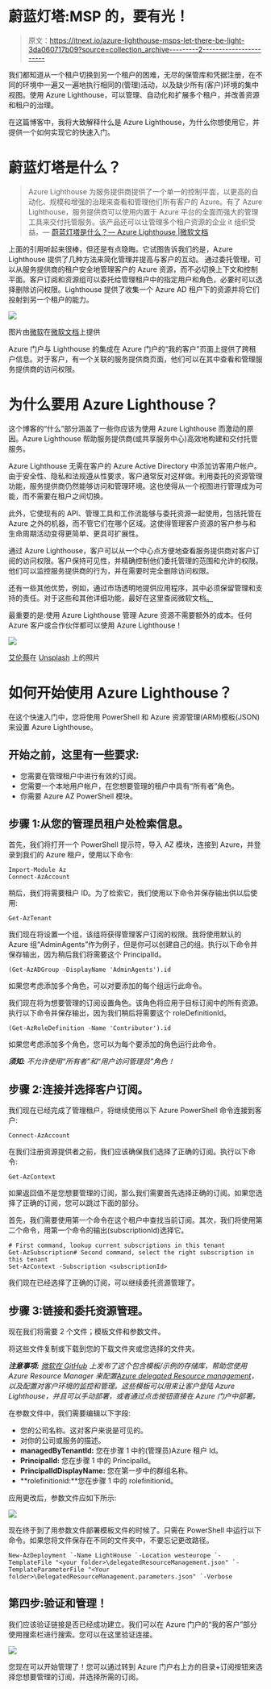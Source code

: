 # 蔚蓝灯塔:MSP 的，要有光！

> 原文：<https://itnext.io/azure-lighthouse-msps-let-there-be-light-3da060717b09?source=collection_archive---------2----------------------->

我们都知道从一个租户切换到另一个租户的困难，无尽的保管库和凭据注册，在不同的环境中一遍又一遍地执行相同的(管理)活动，以及缺少所有(客户)环境的集中视图。使用 Azure Lighthouse，可以管理、自动化和扩展多个租户，并改善资源和租户的治理。

在这篇博客中，我将大致解释什么是 Azure Lighthouse，为什么你想使用它，并提供一个如何实现它的快速入门。

# 蔚蓝灯塔是什么？

> Azure Lighthouse 为服务提供商提供了一个单一的控制平面，以更高的自动化、规模和增强的治理来查看和管理他们所有客户的 Azure。有了 Azure Lighthouse，服务提供商可以使用内置于 Azure 平台的全面而强大的管理工具来交付托管服务。该产品还可以让管理多个租户资源的企业 it 组织受益。— [蔚蓝灯塔是什么？— Azure Lighthouse |微软文档](https://docs.microsoft.com/en-us/azure/lighthouse/overview)

上面的引用听起来很棒，但还是有点隐晦。它试图告诉我们的是，Azure Lighthouse 提供了几种方法来简化管理并提高与客户的互动。
通过委托管理，可以从服务提供商的租户安全地管理客户的 Azure 资源，而不必切换上下文和控制平面。客户订阅和资源组可以委托给管理租户中的指定用户和角色，必要时可以选择删除访问权限。Lighthouse 提供了收集一个 Azure AD 租户下的资源并将它们投射到另一个租户的能力。

![](img/127bfc5b54dddfd1bb0e20a295df8c2f.png)

图片由[微软](https://www.microsoft.com/en-us)在[微软文档](https://docs.microsoft.com/en-us/azure/lighthouse/overview)上提供

Azure 门户与 Lighthouse 的集成在 Azure 门户的“我的客户”页面上提供了跨租户信息。对于客户，有一个关联的服务提供商页面，他们可以在其中查看和管理服务提供商的访问权限。

# 为什么要用 Azure Lighthouse？

这个博客的“什么”部分涵盖了一些你应该为使用 Azure Lighthouse 而激动的原因。Azure Lighthouse 帮助服务提供商(或共享服务中心)高效地构建和交付托管服务。

Azure Lighthouse 无需在客户的 Azure Active Directory 中添加访客用户帐户。由于安全性、隐私和法规遵从性要求，客户通常反对这样做。利用委托的资源管理功能，服务提供商仍然能够访问和管理环境。这也使得从一个视图进行管理成为可能，而不需要在租户之间切换。

此外，它使现有的 API、管理工具和工作流能够与委托资源一起使用，包括托管在 Azure 之外的机器，而不管它们在哪个区域。这使得管理客户资源的客户参与和生命周期活动变得更简单、更具可扩展性。

通过 Azure Lighthouse，客户可以从一个中心点方便地查看服务提供商对客户订阅的访问权限。客户保持可见性，并精确控制他们委托管理的范围和允许的权限。他们可以监控服务提供商的行为，并在需要时完全删除访问权限。

还有一些其他优势，例如，通过市场透明地提供应用程序，其中必须保留管理和支持的责任。对于这些和其他详细功能，最好在这里查阅微软文档[。](https://azure.microsoft.com/en-us/services/azure-lighthouse/#features)

最重要的是:使用 Azure Lighthouse 管理 Azure 资源不需要额外的成本。任何 Azure 客户或合作伙伴都可以使用 Azure Lighthouse！

![](img/15addbf4c78386625f42956e20fd497c.png)

[艾伦蔡](https://unsplash.com/@aycai?utm_source=unsplash&utm_medium=referral&utm_content=creditCopyText)在 [Unsplash](https://unsplash.com/s/photos/beacon?utm_source=unsplash&utm_medium=referral&utm_content=creditCopyText) 上的照片

# 如何开始使用 Azure Lighthouse？

在这个快速入门中，您将使用 PowerShell 和 Azure 资源管理(ARM)模板(JSON)来设置 Azure Lighthouse。

## 开始之前，这里有一些要求:

*   您需要在管理租户中进行有效的订阅。
*   您需要一个本地用户帐户，在您想要管理的租户中具有“所有者”角色。
*   你需要 Azure AZ PowerShell 模块。

## **步骤 1:从您的管理员租户处检索信息。**

首先，我们将打开一个 PowerShell 提示符，导入 AZ 模块，连接到 Azure，并登录到我们的 Azure 租户，使用以下命令:

```
Import-Module Az
Connect-AzAccount
```

稍后，我们将需要租户 ID。为了检索它，我们使用以下命令并保存输出供以后使用:

```
Get-AzTenant
```

我们现在将设置一个组，该组将获得管理客户订阅的权限。我将使用默认的 Azure 组“AdminAgents”作为例子，但是你可以创建自己的组。执行以下命令并保存输出，因为稍后我们将需要这个 PrincipalId。

```
(Get-AzADGroup -DisplayName 'AdminAgents').id
```

如果您考虑添加多个角色，可以对要添加的每个组运行此命令。

我们现在将为想要管理的订阅设置角色。该角色将应用于目标订阅中的所有资源。执行以下命令并保存输出，因为我们稍后将需要这个 roleDefinitionId。

```
(Get-AzRoleDefinition -Name 'Contributor').id
```

如果您考虑添加多个角色，您可以为每个要添加的角色运行此命令。

***须知:*** *不允许使用“所有者”和“用户访问管理员”角色！*

## 步骤 2:连接并选择客户订阅。

我们现在已经完成了管理租户，将继续使用以下 Azure PowerShell 命令连接到客户:

```
Connect-AzAccount
```

在我们注册资源提供者之前，我们应该确保我们选择了正确的订阅。执行以下命令:

```
Get-AzContext
```

如果返回值不是您想要管理的订阅，那么我们需要首先选择正确的订阅。如果您选择了正确的订阅，您可以跳过下面的部分。

首先，我们需要使用第一个命令在这个租户中查找当前订阅。其次，我们将使用第二个命令，用第一个命令的输出(subscriptionId)选择它。

```
# First command, lookup current subscriptions in this tenant
Get-AzSubscription# Second command, select the right subscription in this tenant
Set-AzContext -Subscription <subscriptionId>
```

我们现在已经选择了正确的订阅，可以继续委托资源管理了。

## 步骤 3:链接和委托资源管理。

现在我们将需要 2 个文件；模板文件和参数文件。

将这些文件复制或下载到您的下载文件夹或您选择的文件夹。

***注意事项:*** [*微软在 GitHub*](https://github.com/Azure/Azure-Lighthouse-samples) *上发布了这个包含模板/示例的存储库，帮助您使用 Azure Resource Manager 来配置*[*Azure delegated Resource management*](https://docs.microsoft.com/azure/lighthouse/concepts/azure-delegated-resource-management)*，以及配置对客户环境的监控和管理。这些模板可以用来让客户登陆 Azure Lighthouse，并且可以手动部署，或者通过点击按钮直接在 Azure 门户中部署。*

在参数文件中，我们需要编辑以下字段:

*   您的公司名称。这对客户来说是可见的。
*   对你的公司或服务的描述。
*   **managedByTenantId:** 您在步骤 1 中的(管理员)Azure 租户 Id。
*   **PrincipalId:** 您在步骤 1 中的 PrincipalId。
*   **PrincipalIdDisplayName:** 您在第一步中的群组名称。
*   **rolefinitionid:**您在步骤 1 中的 rolefinitionid。

应用更改后，参数文件应如下所示:

![](img/acf3ba6d75deeb3af1d916d287dab58e.png)

现在终于到了用参数文件部署模板文件的时候了。只需在 PowerShell 中运行以下命令。如果您将文件保存在不同的文件夹中，不要忘记更改路径。

```
New-AzDeployment `-Name LightHouse `-Location westeurope `-TemplateFile "<your folder>\delegatedResourceManagement.json" `-TemplateParameterFile "<Your folder>\DelegatedResourceManagement.parameters.json" `-Verbose
```

## 第四步:验证和管理！

我们应该验证链接是否已经成功建立。我们可以在 Azure 门户的“我的客户”部分使用搜索栏进行搜索。您可以在这里验证连接。

![](img/1f4317eef225db7dfeede61d3d02046c.png)

您现在可以开始管理了！您可以通过转到 Azure 门户右上方的目录+订阅按钮来选择您想要管理的订阅，并选择所需的订阅。